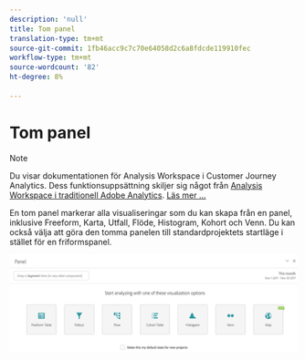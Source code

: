 ```yaml
---
description: 'null'
title: Tom panel
translation-type: tm+mt
source-git-commit: 1fb46acc9c7c70e64058d2c6a8fdcde119910fec
workflow-type: tm+mt
source-wordcount: '82'
ht-degree: 8%

---
```



# Tom panel

>[!NOTE]
>
>Du visar dokumentationen för Analysis Workspace i Customer Journey Analytics. Dess funktionsuppsättning skiljer sig något från [Analysis Workspace i traditionell Adobe Analytics](https://docs.adobe.com/content/help/en/analytics/analyze/analysis-workspace/home.html). [Läs mer …](/help/getting-started/cja-aa.md)

En tom panel markerar alla visualiseringar som du kan skapa från en panel, inklusive Freeform, Karta, Utfall, Flöde, Histogram, Kohort och Venn. Du kan också välja att göra den tomma panelen till standardprojektets startläge i stället för en friformspanel.

![](assets/blank_panel.png)

